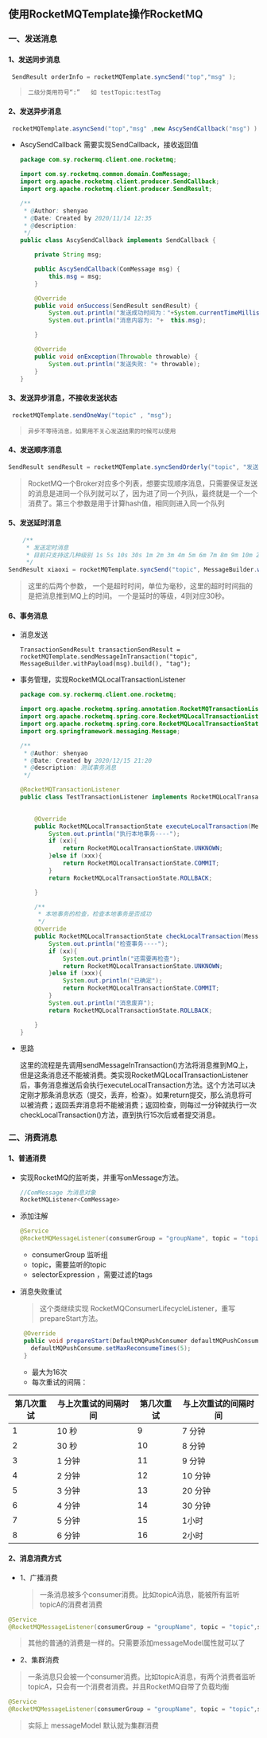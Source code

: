 ## 使用RocketMQTemplate操作RocketMQ

### 一、发送消息

#### 1、发送同步消息

```java
 SendResult orderInfo = rocketMQTemplate.syncSend("top","msg" );
```

> ```
> 二级分类用符号“:”   如 testTopic:testTag
> ```

#### 2、发送异步消息

```java
 rocketMQTemplate.asyncSend("top","msg" ,new AscySendCallback("msg") )
```

- AscySendCallback 需要实现SendCallback，接收返回值

  ```java
  package com.sy.rockermq.client.one.rocketmq;
  
  import com.sy.rocketmq.common.domain.ComMessage;
  import org.apache.rocketmq.client.producer.SendCallback;
  import org.apache.rocketmq.client.producer.SendResult;
  
  /**
   * @Author: shenyao
   * @Date: Created by 2020/11/14 12:35
   * @description:
   */
  public class AscySendCallback implements SendCallback {
  
      private String msg;
  
      public AscySendCallback(ComMessage msg) {
          this.msg = msg;
      }
  
      @Override
      public void onSuccess(SendResult sendResult) {
          System.out.println("发送成功时间为："+System.currentTimeMillis());
          System.out.println("消息内容为: "+  this.msg);
  
      }
  
      @Override
      public void onException(Throwable throwable) {
          System.out.println("发送失败: "+ throwable);
      }
  }
  
  ```

  

#### 3、发送异步消息，不接收发送状态

```java
 rocketMQTemplate.sendOneWay("topic" , "msg");
```

> ```
> 异步不等待消息，如果用不关心发送结果的时候可以使用
> ```



#### 4、发送顺序消息

```java
SendResult sendResult = rocketMQTemplate.syncSendOrderly("topic", "发送顺时消息", "key");
```

> RocketMQ一个Broker对应多个列表，想要实现顺序消息，只需要保证发送的消息是进同一个队列就可以了，因为进了同一个列队，最终就是一个一个消费了。第三个参数是用于计算hash值，相同则进入同一个队列



#### 5、发送延时消息

```java
    /**
     * 发送定时消息
     * 目前只支持这几种级别 1s 5s 10s 30s 1m 2m 3m 4m 5m 6m 7m 8m 9m 10m 20m 30m 1h 2h
     */
SendResult xiaoxi = rocketMQTemplate.syncSend("topic", MessageBuilder.withPayload(msg).build(), 2000, 4);
```

> 这里的后两个参数， 一个是超时时间，单位为毫秒，这里的超时时间指的是把消息推到MQ上的时间。 一个是延时的等级，4则对应30秒。



#### 6、事务消息

- 消息发送

  ```
  TransactionSendResult transactionSendResult = rocketMQTemplate.sendMessageInTransaction("topic", MessageBuilder.withPayload(msg).build(), "tag");
  ```

- 事务管理，实现RocketMQLocalTransactionListener

  ```java
  package com.sy.rockermq.client.one.rocketmq;
  
  import org.apache.rocketmq.spring.annotation.RocketMQTransactionListener;
  import org.apache.rocketmq.spring.core.RocketMQLocalTransactionListener;
  import org.apache.rocketmq.spring.core.RocketMQLocalTransactionState;
  import org.springframework.messaging.Message;
  
  /**
   * @Author: shenyao
   * @Date: Created by 2020/12/15 21:20
   * @description: 测试事务消息
   */
  
  @RocketMQTransactionListener
  public class TestTransactionListener implements RocketMQLocalTransactionListener {
      
  
      @Override
      public RocketMQLocalTransactionState executeLocalTransaction(Message message, Object o) {
          System.out.println("执行本地事务----");
          if (xx){
              return RocketMQLocalTransactionState.UNKNOWN;
          }else if (xxx){
              return RocketMQLocalTransactionState.COMMIT;
          }
          return RocketMQLocalTransactionState.ROLLBACK;
  
      }
  
      /**
       * 本地事务的检查，检查本地事务是否成功
       */
      @Override
      public RocketMQLocalTransactionState checkLocalTransaction(Message message) {
          System.out.println("检查事务----");
          if (xx){
              System.out.println("还需要再检查");
              return RocketMQLocalTransactionState.UNKNOWN;
          }else if (xxx){
              System.out.println("已确定");
              return RocketMQLocalTransactionState.COMMIT;
          }
          System.out.println("消息废弃");
          return RocketMQLocalTransactionState.ROLLBACK;
  
      }
  }
  
  ```

- 思路

  这里的流程是先调用sendMessageInTransaction()方法将消息推到MQ上，但是这条消息还不能被消费。类实现RocketMQLocalTransactionListener后，事务消息推送后会执行executeLocalTransaction方法。这个方法可以决定刚才那条消息状态（提交，丢弃，检查）。如果return提交，那么消息将可以被消费；返回丢弃消息将不能被消费；返回检查，则每过一分钟就执行一次checkLocalTransaction()方法，直到执行15次后或者提交消息。



### 二、消费消息

#### 1、普通消费

- 实现RocketMQ的监听类，并重写onMessage方法。

  ```java
  //ComMessage 为消息对象
  RocketMQListener<ComMessage> 
  ```

  

- 添加注解

  ```java
  @Service
  @RocketMQMessageListener(consumerGroup = "groupName", topic = "topic",selectorExpression = "*" )
  ```

  - consumerGroup 监听组
  - topic，需要监听的topic
  - selectorExpression ，需要过滤的tags



- 消息失败重试

  > 这个类继续实现 RocketMQConsumerLifecycleListener<DefaultMQPushConsumer>，重写prepareStart方法。

  ```java
   @Override
   public void prepareStart(DefaultMQPushConsumer defaultMQPushConsume) {
     defaultMQPushConsume.setMaxReconsumeTimes(5);
   }
  ```

  - 最大为16次
  - 每次重试的间隔：

| **第几次重试** | **与上次重试的间隔时间** | **第几次重试** | **与上次重试的间隔时间** |
| -------------- | ------------------------ | -------------- | ------------------------ |
| 1              | 10 秒                    | 9              | 7 分钟                   |
| 2              | 30 秒                    | 10             | 8 分钟                   |
| 3              | 1 分钟                   | 11             | 9 分钟                   |
| 4              | 2 分钟                   | 12             | 10 分钟                  |
| 5              | 3 分钟                   | 13             | 20 分钟                  |
| 6              | 4 分钟                   | 14             | 30 分钟                  |
| 7              | 5 分钟                   | 15             | 1小时                    |
| 8              | 6 分钟                   | 16             | 2小时                    |



#### 2、消息消费方式

- 1、广播消费

  > 一条消息被多个consumer消费。比如topicA消息，能被所有监听topicA的消费者消费

```java
@Service
@RocketMQMessageListener(consumerGroup = "groupName", topic = "topic",selectorExpression = "*"  ,  messageModel = MessageModel.BROADCASTING)
```

> 其他的普通的消费是一样的。只需要添加messageModel属性就可以了



- 2、集群消费

> 一条消息只会被一个consumer消费。比如topicA消息，有两个消费者监听topicA，只会有一个消费者消费。并且RocketMQ自带了负载均衡

```java
@Service
@RocketMQMessageListener(consumerGroup = "groupName", topic = "topic",selectorExpression = "*"  ,  messageModel = MessageModel.CLUSTERING)
```

> 实际上 messageModel 默认就为集群消费

